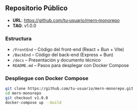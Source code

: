 ## Repositorio Público

- **URL**: https://github.com/tu‑usuario/mern‑monorepo
- **TAG**: v1.0.0

### Estructura

- `/FrontEnd` – Código del front-end (React + Bun + Vite)
- `/BackEnd` – Código del back-end (Express + Bun)
- `/docs` – Presentación y documento técnico
- `README.md` – Pasos para desplegar con Docker Compose

### Despliegue con Docker Compose

```bash
git clone https://github.com/tu‑usuario/mern‑monorepo.git
cd mern‑monorepo
git checkout v1.0.0
docker-compose up --build
```

